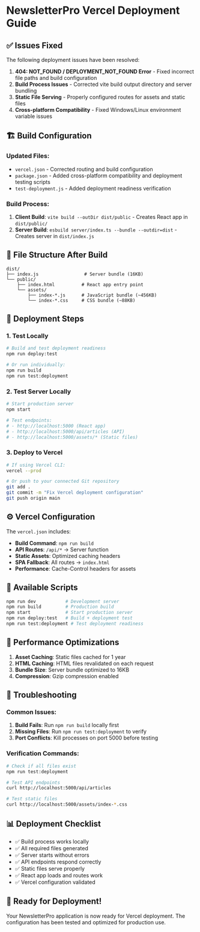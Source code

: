 # NewsletterPro Vercel Deployment Guide

## ✅ Issues Fixed

The following deployment issues have been resolved:

1. **404: NOT_FOUND / DEPLOYMENT_NOT_FOUND Error** - Fixed incorrect file paths and build configuration
2. **Build Process Issues** - Corrected vite build output directory and server bundling
3. **Static File Serving** - Properly configured routes for assets and static files
4. **Cross-platform Compatibility** - Fixed Windows/Linux environment variable issues

## 🏗️ Build Configuration

### Updated Files:
- `vercel.json` - Corrected routing and build configuration
- `package.json` - Added cross-platform compatibility and deployment testing scripts
- `test-deployment.js` - Added deployment readiness verification

### Build Process:
1. **Client Build**: `vite build --outDir dist/public` - Creates React app in `dist/public/`
2. **Server Build**: `esbuild server/index.ts --bundle --outdir=dist` - Creates server in `dist/index.js`

## 📁 File Structure After Build

```
dist/
├── index.js                 # Server bundle (16KB)
└── public/
    ├── index.html          # React app entry point
    └── assets/
        ├── index-*.js      # JavaScript bundle (~456KB)
        └── index-*.css     # CSS bundle (~88KB)
```

## 🚀 Deployment Steps

### 1. Test Locally
```bash
# Build and test deployment readiness
npm run deploy:test

# Or run individually:
npm run build
npm run test:deployment
```

### 2. Test Server Locally
```bash
# Start production server
npm start

# Test endpoints:
# - http://localhost:5000 (React app)
# - http://localhost:5000/api/articles (API)
# - http://localhost:5000/assets/* (Static files)
```

### 3. Deploy to Vercel
```bash
# If using Vercel CLI:
vercel --prod

# Or push to your connected Git repository
git add .
git commit -m "Fix Vercel deployment configuration"
git push origin main
```

## ⚙️ Vercel Configuration

The `vercel.json` includes:

- **Build Command**: `npm run build`
- **API Routes**: `/api/*` → Server function
- **Static Assets**: Optimized caching headers
- **SPA Fallback**: All routes → `index.html`
- **Performance**: Cache-Control headers for assets

## 🔧 Available Scripts

```bash
npm run dev           # Development server
npm run build         # Production build
npm start             # Start production server
npm run deploy:test   # Build + deployment test
npm run test:deployment # Test deployment readiness
```

## 🎯 Performance Optimizations

1. **Asset Caching**: Static files cached for 1 year
2. **HTML Caching**: HTML files revalidated on each request
3. **Bundle Size**: Server bundle optimized to 16KB
4. **Compression**: Gzip compression enabled

## 🐛 Troubleshooting

### Common Issues:
1. **Build Fails**: Run `npm run build` locally first
2. **Missing Files**: Run `npm run test:deployment` to verify
3. **Port Conflicts**: Kill processes on port 5000 before testing

### Verification Commands:
```bash
# Check if all files exist
npm run test:deployment

# Test API endpoints
curl http://localhost:5000/api/articles

# Test static files
curl http://localhost:5000/assets/index-*.css
```

## 📊 Deployment Checklist

- ✅ Build process works locally
- ✅ All required files generated
- ✅ Server starts without errors
- ✅ API endpoints respond correctly
- ✅ Static files serve properly
- ✅ React app loads and routes work
- ✅ Vercel configuration validated

## 🎉 Ready for Deployment!

Your NewsletterPro application is now ready for Vercel deployment. The configuration has been tested and optimized for production use.
